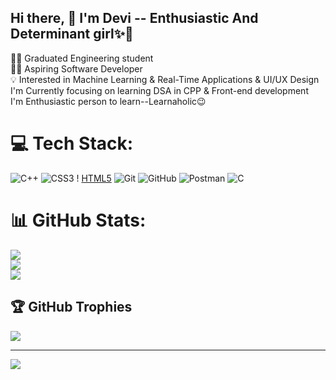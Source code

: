 ## Hi there, 👋 I'm Devi -- Enthusiastic And Determinant girl✨👩
👩‍🎓 Graduated Engineering student </br>
👩‍💻 Aspiring Software Developer</br>
💡 Interested in Machine Learning & Real-Time Applications & UI/UX Design</br>
I'm Currently focusing on learning DSA in CPP & Front-end development</br>
I'm Enthusiastic person to learn--Learnaholic😉</br>


# 💻 Tech Stack:
![C++](https://img.shields.io/badge/c++-%2300599C.svg?style=for-the-badge&logo=c%2B%2B&logoColor=white) ![CSS3](https://img.shields.io/badge/css3-%231572B6.svg?style=for-the-badge&logo=css3&logoColor=white) !
[HTML5](https://img.shields.io/badge/html5-%23E34F26.svg?style=for-the-badge&logo=html5&logoColor=white) ![Git](https://img.shields.io/badge/git-%23F05033.svg?style=for-the-badge&logo=git&logoColor=white) ![GitHub](https://img.shields.io/badge/github-%23121011.svg?style=for-the-badge&logo=github&logoColor=white) ![Postman](https://img.shields.io/badge/Postman-FF6C37?style=for-the-badge&logo=postman&logoColor=white) ![C](https://img.shields.io/badge/c-%2300599C.svg?style=for-the-badge&logo=c&logoColor=white)
# 📊 GitHub Stats:
![](https://github-readme-stats.vercel.app/api?username=Devss11&theme=merko&hide_border=false&include_all_commits=false&count_private=false)<br/>
![](https://nirzak-streak-stats.vercel.app/?user=Devss11&theme=merko&hide_border=false)<br/>
![](https://github-readme-stats.vercel.app/api/top-langs/?username=Devss11&theme=merko&hide_border=false&include_all_commits=false&count_private=false&layout=compact)

## 🏆 GitHub Trophies
![](https://github-profile-trophy.vercel.app/?username=Devss11&theme=radical&no-frame=false&no-bg=true&margin-w=4)

---
[![](https://visitcount.itsvg.in/api?id=Devss11&icon=4&color=0)](https://visitcount.itsvg.in)

<!-- Proudly created with GPRM ( https://gprm.itsvg.in ) -->
